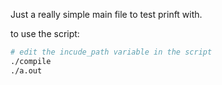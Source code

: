 Just a really simple main file to test prinft with.

to use the script:
```bash
# edit the incude_path variable in the script
./compile
./a.out
```
